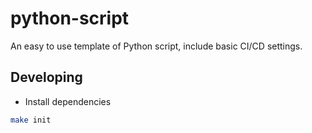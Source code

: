 # python-script
An easy to use template of Python script, include basic CI/CD settings.

## Developing
- Install dependencies
```sh
make init
```
